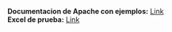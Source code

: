 **Documentacion de Apache con ejemplos:** [Link](https://poi.apache.org/components/spreadsheet/quick-guide.html)  
**Excel de prueba:** [Link](https://onedrive.live.com/edit.aspx?resid=DD783FD6C437641D%213103&nd=1)
